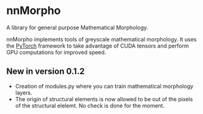 # nnMorpho
A library for general purpose Mathematical Morphology.

nnMorpho implements tools of greyscale mathematical morphology. It uses the [PyTorch](https://pytorch.org/) framework to take advantage of CUDA tensors and perform GPU computations for improved speed. 

## New in version 0.1.2
- Creation of modules.py where you can train mathematical morphology layers.
- The origin of structural elements is now allowed to be out of the pixels of the structural elelemt. No check is done for the moment.
